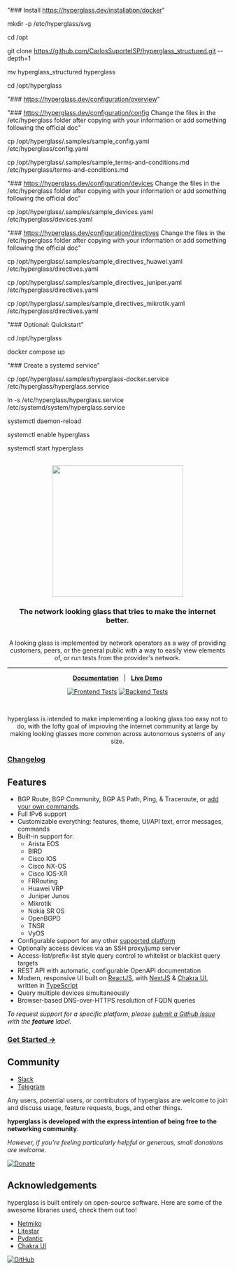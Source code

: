 "### Install https://hyperglass.dev/installation/docker"

mkdir -p /etc/hyperglass/svg

cd /opt

git clone https://github.com/CarlosSuporteISP/hyperglass_structured.git --depth=1

mv hyperglass_structured hyperglass

cd /opt/hyperglass

"### https://hyperglass.dev/configuration/overview"

"### https://hyperglass.dev/configuration/config Change the files in the /etc/hyperglass folder after copying with your information or add something following the official doc"

cp /opt/hyperglass/.samples/sample_config.yaml /etc/hyperglass/config.yaml

cp /opt/hyperglass/.samples/sample_terms-and-conditions.md /etc/hyperglass/terms-and-conditions.md

"### https://hyperglass.dev/configuration/devices Change the files in the /etc/hyperglass folder after copying with your information or add something following the official doc"

cp /opt/hyperglass/.samples/sample_devices.yaml /etc/hyperglass/devices.yaml

"### https://hyperglass.dev/configuration/directives Change the files in the /etc/hyperglass folder after copying with your information or add something following the official doc"

cp /opt/hyperglass/.samples/sample_directives_huawei.yaml /etc/hyperglass/directives.yaml

cp /opt/hyperglass/.samples/sample_directives_juniper.yaml /etc/hyperglass/directives.yaml

cp /opt/hyperglass/.samples/sample_directives_mikrotik.yaml /etc/hyperglass/directives.yaml

"### Optional: Quickstart"

cd /opt/hyperglass

docker compose up

"### Create a systemd service"

cp /opt/hyperglass/.samples/hyperglass-docker.service /etc/hyperglass/hyperglass.service

ln -s /etc/hyperglass/hyperglass.service /etc/systemd/system/hyperglass.service

systemctl daemon-reload

systemctl enable hyperglass

systemctl start hyperglass


<div align="center">
  <br/>
  <img src="https://res.cloudinary.com/hyperglass/image/upload/v1593916013/logo-light.svg" width=300></img>
  <br/>
  <h3>The network looking glass that tries to make the internet better.</h3>
  <br/>  
  A looking glass is implemented by network operators as a way of providing customers, peers, or the general public with a way to easily view elements of, or run tests from the provider's network.
</div>

<hr/>

<div align="center">

[**Documentation**](https://hyperglass.dev)&nbsp;&nbsp;&nbsp;|&nbsp;&nbsp;&nbsp;[**Live Demo**](https://demo.hyperglass.dev/)

[![Frontend Tests](https://img.shields.io/github/actions/workflow/status/thatmattlove/hyperglass/frontend.yml?label=Frontend%20Tests&style=for-the-badge)](https://github.com/thatmattlove/hyperglass/actions/workflows/frontend.yml)
[![Backend Tests](https://img.shields.io/github/actions/workflow/status/thatmattlove/hyperglass/backend.yml?label=Backend%20Tests&style=for-the-badge)](https://github.com/thatmattlove/hyperglass/actions/workflows/backend.yml)

<br/>

hyperglass is intended to make implementing a looking glass too easy not to do, with the lofty goal of improving the internet community at large by making looking glasses more common across autonomous systems of any size.

</div>

### [Changelog](https://hyperglass.dev/changelog)

## Features

- BGP Route, BGP Community, BGP AS Path, Ping, & Traceroute, or [add your own commands](https://hyperglass.dev/configuration/directives).
- Full IPv6 support
- Customizable everything: features, theme, UI/API text, error messages, commands
- Built-in support for:
  - Arista EOS
  - BIRD
  - Cisco IOS
  - Cisco NX-OS
  - Cisco IOS-XR
  - FRRouting
  - Huawei VRP
  - Juniper Junos
  - Mikrotik
  - Nokia SR OS
  - OpenBGPD
  - TNSR
  - VyOS
- Configurable support for any other [supported platform](https://hyperglass.dev/platforms)
- Optionally access devices via an SSH proxy/jump server
- Access-list/prefix-list style query control to whitelist or blacklist query targets
- REST API with automatic, configurable OpenAPI documentation
- Modern, responsive UI built on [ReactJS](https://reactjs.org/), with [NextJS](https://nextjs.org/) & [Chakra UI](https://chakra-ui.com/), written in [TypeScript](https://www.typescriptlang.org/)
- Query multiple devices simultaneously
- Browser-based DNS-over-HTTPS resolution of FQDN queries

*To request support for a specific platform, please [submit a Github Issue](https://github.com/thatmattlove/hyperglass/issues/new) with the **feature** label.*

### [Get Started →](https://hyperglass.dev/installation)

## Community

- [Slack](https://netdev.chat/)
- [Telegram](https://t.me/hyperglasslg)

Any users, potential users, or contributors of hyperglass are welcome to join and discuss usage, feature requests, bugs, and other things.

**hyperglass is developed with the express intention of being free to the networking community**.

*However, if you're feeling particularly helpful or generous, small donations are welcome.*

[![Donate](https://img.shields.io/badge/Donate-blue.svg?logo=paypal&style=for-the-badge)](https://www.paypal.com/cgi-bin/webscr?cmd=_s-xclick&hosted_button_id=ZQFH3BB2B5M3E&source=url)

## Acknowledgements

hyperglass is built entirely on open-source software. Here are some of the awesome libraries used, check them out too!

- [Netmiko](https://github.com/ktbyers/netmiko)
- [Litestar](https://litestar.dev)
- [Pydantic](https://docs.pydantic.dev/latest/)
- [Chakra UI](https://chakra-ui.com/)

[![GitHub](https://img.shields.io/github/license/thatmattlove/hyperglass?color=330036&style=for-the-badge)](https://github.com/thatmattlove/hyperglass/blob/main/LICENSE)
